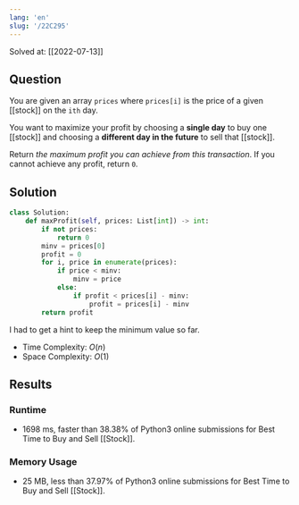 ```yaml
---
lang: 'en'
slug: '/22C295'
---
```


Solved at: [[2022-07-13]]

## Question

You are given an array `prices` where `prices[i]` is the price of a given [[stock]] on the `ith` day.

You want to maximize your profit by choosing a **single day** to buy one [[stock]] and choosing a **different day in the future** to sell that [[stock]].

Return _the maximum profit you can achieve from this transaction_. If you cannot achieve any profit, return `0`.

## Solution

```python
class Solution:
    def maxProfit(self, prices: List[int]) -> int:
        if not prices:
            return 0
        minv = prices[0]
        profit = 0
        for i, price in enumerate(prices):
            if price < minv:
                minv = price
            else:
                if profit < prices[i] - minv:
                    profit = prices[i] - minv
        return profit
```

I had to get a hint to keep the minimum value so far.

- Time Complexity: $O(n)$
- Space Complexity: $O(1)$

## Results

### Runtime

- 1698 ms, faster than 38.38% of Python3 online submissions for Best Time to Buy and Sell [[Stock]].

### Memory Usage

- 25 MB, less than 37.97% of Python3 online submissions for Best Time to Buy and Sell [[Stock]].
